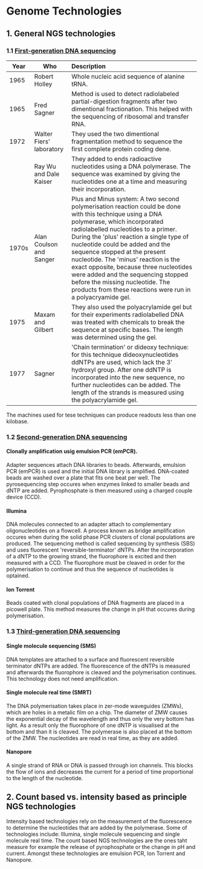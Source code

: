 # Genome Technologies

## 1. General NGS technologies

### 1.1 [First-generation DNA sequencing](https://internal.baudisgroup.org/pdf/2016-01-15___Heather_and_Chain__The-sequence-of-sequencers__Genomics.pdf)

|Year | Who | Description |
|-----|-----|:------------|
|1965|Robert Holley|Whole nucleic acid sequence of alanine tRNA.|
|1965|Fred Sagner|Method is used to detect radiolabeled partial-digestion fragments after two dimentional fractionation. This helped with the sequencing of ribosomal and transfer RNA.|
|1972|Walter Fiers' laboratory|They used the two dimentional fragmentation method to sequence the first complete protein coding dene.|
||Ray Wu and Dale Kaiser|They added to ends radioactive nucleotides using a DNA polymerase. The sequence was examined by giving the nucleotides one at a time and measuring their incorporation.|
|1970s|Alan Coulson and Sanger|Plus and Minus system: A two second polymerisation reaction could be done with this technique using a DNA polymerase, which incorporated radiolabelled nucleotides to a primer. During the 'plus' reaction a single type of nucleotide could be added and the sequence stopped at the present nucleotide. The 'minus' reaction is the exact opposite, because three nucleotides were added and the sequencing stopped before the missing nucleotide. The products from these reactions were run in a polyacryamide gel.|
|1975|Maxam and Gilbert|They also used the polyacrylamide gel but for their experiments radiolabelled DNA was treated with chemicals to break the sequence at specific bases. The length was determined using the gel.|
|1977|Sagner|'Chain termination' or dideoxy technique: for this technique dideoxynucleotides ddNTPs are used, which lack the 3' hydroxyl group. After one ddNTP is incorporated into the new sequence, no further nucleotides can be added. The length of the strands is measured using the polyacrylamide gel.|

The machines used for tese techniques can produce readouts less than one kilobase.

### 1.2 [Second-generation DNA sequencing](https://internal.baudisgroup.org/pdf/2016-01-15___Heather_and_Chain__The-sequence-of-sequencers__Genomics.pdf)

#### Clonally amplification usig emulsion PCR (emPCR).

Adapter sequences attach DNA libraries to beads. Afterwards, emulsion PCR (emPCR) is used and the initial DNA library is amplified. DNA-coated beads are washed over a plate that fits one beat per well. The pyrosequencing step occures when enzymes linked to smaller beads and dNTP are added. Pyrophosphate is then measured using a charged couple device (CCD).

#### Illumina

DNA molecules connected to an adapter attach to complementary oligonucleotides on a flowcell. A process known as bridge amplification occures when during the solid phase PCR clusters of clonal populations are produced. The sequencing method is called sequencing by synthesis (SBS) and uses fluorescent 'reversible-terminator' dNTPs. After the incorporation of a dNTP to the growing strand, the fluorophore is excited and then measured with a CCD. The fluorophore must be cleaved in order for the polymerisation to continue and thus the sequence of nucleotides is optained.  

#### Ion Torrent

Beads coated with clonal populations of DNA fragments are placed in a picowell plate. This method measures the change in pH that occures during polymerisation.


### 1.3 [Third-generation DNA sequencing](https://internal.baudisgroup.org/pdf/2016-01-15___Heather_and_Chain__The-sequence-of-sequencers__Genomics.pdf)

#### Single molecule sequencing (SMS)
DNA templates are attached to a surface and fluorescent reversible terminator dNTPs are added. The fluorescence of the dNTPs is measured and afterwards the fluorophore is cleaved and the polymerisation continues. This technology does not need amplification.

#### Single molecule real time (SMRT)

The DNA polymerisation takes place in zer-mode waveguides (ZMWs), which are holes in a metalic film on a chip. The diameter of ZMW causes the exponential decay of the wavelength and thus only the very bottom has light. As a result only the fluorophore of one dNTP is visualised at the bottom and than it is cleaved. The polymerase is also placed at the bottom of the ZMW. The nucleotides are read in real time, as they are added.  

#### Nanopore

A single strand of RNA or DNA is passed through ion channels. This blocks the flow of ions and decreases the current for a period of time proportional to the length of the nucleotide.


## 2. Count based vs. intensity based as principle NGS technologies

Intensity based technologies rely on the measurement of the fluorescence to determine the nucleotides that are added by the polymerase. Some of technologies include: Illumina, single molecule sequencing and single molecule real time. The count based NGS technologies are the ones taht measure for example the release of pyrophosphate or the change in pH and current. Amongst these technologies are emulsion PCR, Ion Torrent and Nanopore.





